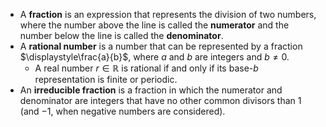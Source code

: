 - A **fraction** is an expression that represents the division of two numbers, where the number above the line is called the **numerator** and the number below the line is called the **denominator**.
- A **rational number** is a number that can be represented by a fraction $\displaystyle\frac{a}{b}$, where $a$ and $b$ are integers and $b \neq 0$. 
	- A real number $r\in\mathbb{R}$ is rational if and only if its base-$b$ representation is finite or periodic. 
- An **irreducible fraction** is a fraction in which the numerator and denominator are integers that have no other common divisors than 1 (and −1, when negative numbers are considered).

